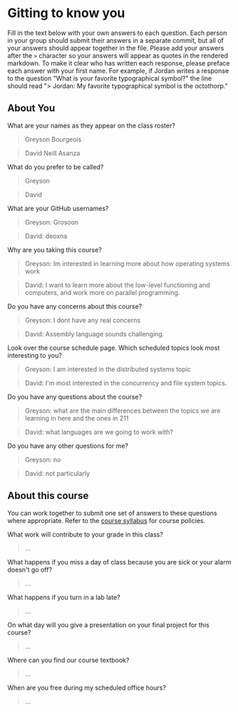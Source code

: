 # Gitting to know you
Fill in the text below with your own answers to each question. Each person in your group should submit their answers in a separate commit, but all of your answers should appear together in the file. Please add your answers after the `>` character so your answers will appear as quotes in the rendered markdown. To make it clear who has written each response, please preface each answer with your first name. For example, if Jordan writes a response to the question "What is your favorite typographical symbol?" the line should read "> Jordan: My favorite typographical symbol is the octothorp." 

## About You
What are your names as they appear on the class roster?
> Greyson Bourgeois

> David Neill Asanza

What do you prefer to be called?
> Greyson

> David

What are your GitHub usernames?
> Greyson: Grosoon

> David: deoxna

Why are you taking this course?
> Greyson: Im interested in learning more about how operating systems work

> David: I want to learn more about the low-level functioning and computers, and work more on parallel programming.

Do you have any concerns about this course?
> Greyson: I dont have any real concerns

> David: Assembly language sounds challenging.

Look over the course schedule page. Which scheduled topics look most interesting to you?
> Greyson: I am interested in the distributed systems topic

> David: I'm most interested in the concurrency and file system topics.

Do you have any questions about the course?
> Greyson: what are the main differences between the topics we are learning in here and the ones in 211

> David: what languages are we going to work with?

Do you have any other questions for me?
> Greyson: no

> David: not particularly

## About this course
You can work together to submit one set of answers to these questions where appropriate. Refer to the [course syllabus](http://www.cs.grinnell.edu/~curtsinger/teaching/2018S/CSC213/syllabus/) for course policies.

What work will contribute to your grade in this class?
> ...

What happens if you miss a day of class because you are sick or your alarm doesn't go off?
> ...

What happens if you turn in a lab late?
> ...

On what day will you give a presentation on your final project for this course?
> ...

Where can you find our course textbook?
> ...

When are you free during my scheduled office hours?
> ...
